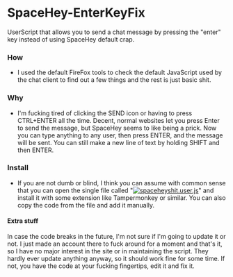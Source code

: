 # SpaceHey-EnterKeyFix
UserScript that allows you to send a chat message by pressing the "enter" key instead of using SpaceHey default crap.

### How
- I used the default FireFox tools to check the default JavaScript used by the chat client to find out a few things and the rest is just basic shit.

### Why
- I'm fucking tired of clicking the SEND icon or having to press CTRL+ENTER all the time. Decent, normal websites let you press Enter to send the message, but SpaceHey seems to like being a prick. Now you can type anything to any user, then press ENTER, and the message will be sent. You can still make a new line of text by holding SHIFT and then ENTER.

### Install

- If you are not dumb or blind, I think you can assume with common sense that you can open the single file called "[![spaceheyshit.user.js]()](https://github.com/CostaCiruela/SpaceHey-EnterKeyFix/raw/main/spaceheyshit.user.js)" and install it with some extension like Tampermonkey or similar. You can also copy the code from the file and add it manually.

#### Extra stuff
In case the code breaks in the future, I'm not sure if I'm going to update it or not. I just made an account there to fuck around for a moment and that's it, so I have no major interest in the site or in maintaining the script. They hardly ever update anything anyway, so it should work fine for some time. If not, you have the code at your fucking fingertips, edit it and fix it.
